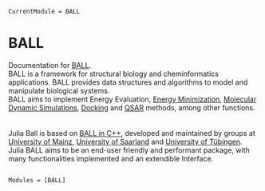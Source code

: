 ```@meta
CurrentModule = BALL
```

# BALL

Documentation for [BALL](https://github.com/pushingPulling/BALL.jl).\
BALL is a framework for structural biology and cheminformatics applications. BALL provides
data structures and algorithms to model and manipulate biological systems.\
BALL aims to implement Energy Evaluation, 
[Energy Minimization](https://en.wikipedia.org/wiki/Energy_minimization#:~:text=In%20the%20field%20of%20computational,inter%2Datomic%20force%20on%20each),
[Molecular Dynamic Simulations](https://en.wikipedia.org/wiki/Molecular_dynamics#:~:text=Molecular%20dynamics%20(MD)%20is%20a,%22evolution%22%20of%20the%20system.),
[Docking](https://training.galaxyproject.org/training-material/topics/computational-chemistry/tutorials/cheminformatics/tutorial.html)
and [QSAR](https://en.wikipedia.org/wiki/Quantitative_structure%E2%80%93activity_relationship)
methods, among other functions.\
\
\
Julia Ball is based on [BALL in C++](https://ball-project.org/), developed and maintained by
groups at [University of Mainz](https://en.wikipedia.org/wiki/University_of_Mainz),
 [University of Saarland](https://en.wikipedia.org/wiki/Saarland_University) and
[University of Tübingen](https://en.wikipedia.org/wiki/University_of_T%C3%BCbingen).\
 Julia BALL aims to be an end-user friendly and performant package, with many functionalities
 implemented and an extendible Interface.

```@index
```

```@autodocs
Modules = [BALL]
```
